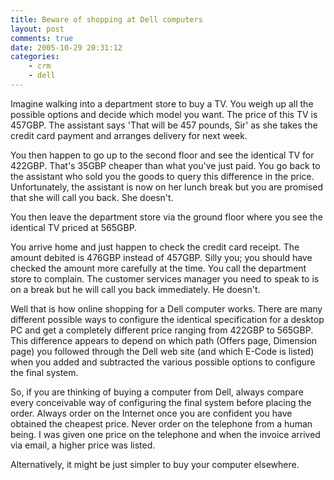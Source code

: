 ```yaml
---
title: Beware of shopping at Dell computers
layout: post
comments: true
date: 2005-10-29 20:31:12
categories:
    - crm
    - dell
---
```

Imagine walking into a department store to buy a TV. You weigh up all
the possible options and decide which model you want. The price of
this TV is 457GBP. The assistant says 'That will be 457 pounds, Sir'
as she takes the credit card payment and arranges delivery for next
week.

You then happen to go up to the second floor and see the identical TV
for 422GBP. That's 35GBP cheaper than what you've just paid. You go
back to the assistant who sold you the goods to query this difference
in the price. Unfortunately, the assistant is now on her lunch break
but you are promised that she will call you back. She doesn't.

You then leave the department store via the ground floor where you see
the identical TV priced at 565GBP.

You arrive home and just happen to check the credit card receipt. The
amount debited is 476GBP instead of 457GBP. Silly you; you should have
checked the amount more carefully at the time. You call the department
store to complain. The customer services manager you need to speak to
is on a break but he will call you back immediately. He doesn't.

Well that is how online shopping for a Dell computer works. There are
many different possible ways to configure the identical specification
for a desktop PC and get a completely different price ranging from
422GBP to 565GBP. This difference appears to depend on which path
(Offers page, Dimension page) you followed through the Dell web site
(and which E-Code is listed) when you added and subtracted the various
possible options to configure the final system.

So, if you are thinking of buying a computer from Dell, always compare
every conceivable way of configuring the final system before placing
the order. Always order on the Internet once you are confident you
have obtained the cheapest price. Never order on the telephone from a
human being. I was given one price on the telephone and when the
invoice arrived via email, a higher price was listed.

Alternatively, it might be just simpler to buy your computer
elsewhere.
